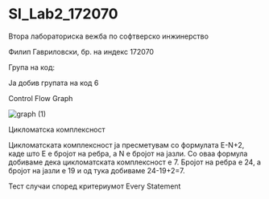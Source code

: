 # SI_Lab2_172070
Втора лабораториска вежба по софтверско инжинерство

Филип Гавриловски, бр. на индекс 172070

Група на код:

Ја добив групата на код 6

Control Flow Graph

![graph (1)](https://user-images.githubusercontent.com/62945774/83434834-7d463400-a43b-11ea-8687-4347e5a0b12b.png)

Цикломатска комплексност

Цикломатската комплексност ја пресметувам со формулата E-N+2, каде што E е бројот на ребра, а N е бројот на јазли. Со оваа формула добиваме дека цикломатската комплексност е 7. Бројот на ребра е 24, а бројот на јазли е 19 и од тука добиваме 24-19+2=7.

Тест случаи според критериумот Every Statement


